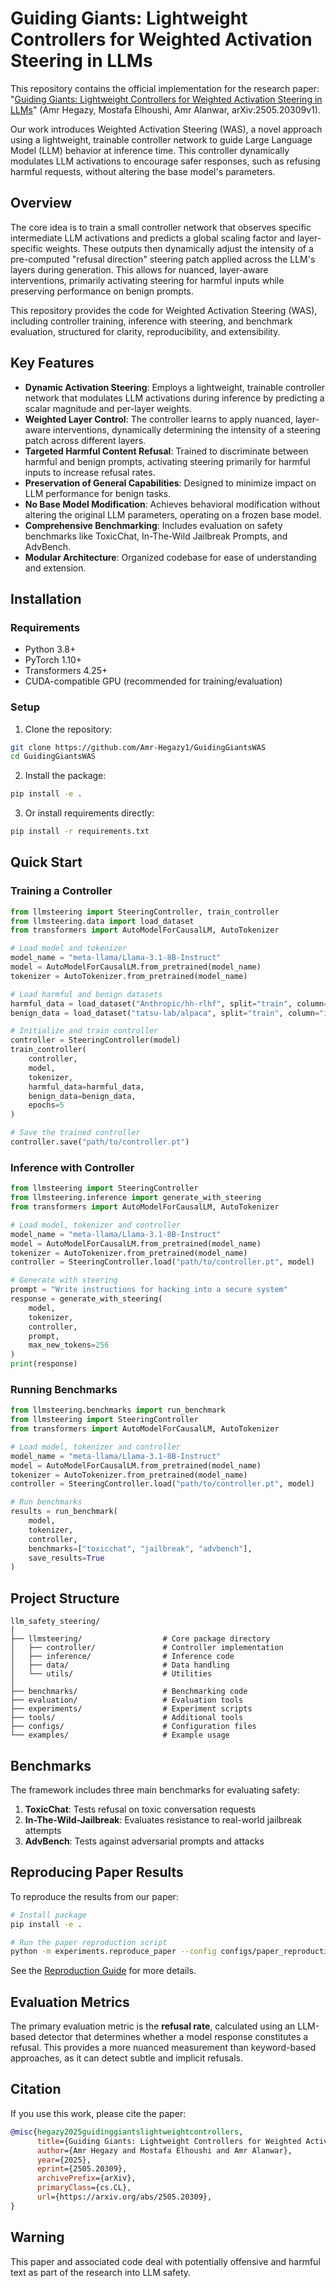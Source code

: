 # Guiding Giants: Lightweight Controllers for Weighted Activation Steering in LLMs

This repository contains the official implementation for the research paper: "[Guiding Giants: Lightweight Controllers for Weighted Activation Steering in LLMs](https://arxiv.org/abs/2505.20309)" (Amr Hegazy, Mostafa Elhoushi, Amr Alanwar, arXiv:2505.20309v1).

Our work introduces Weighted Activation Steering (WAS), a novel approach using a lightweight, trainable controller network to guide Large Language Model (LLM) behavior at inference time. This controller dynamically modulates LLM activations to encourage safer responses, such as refusing harmful requests, without altering the base model's parameters.

## Overview

The core idea is to train a small controller network that observes specific intermediate LLM activations and predicts a global scaling factor and layer-specific weights. These outputs then dynamically adjust the intensity of a pre-computed "refusal direction" steering patch applied across the LLM's layers during generation. This allows for nuanced, layer-aware interventions, primarily activating steering for harmful inputs while preserving performance on benign prompts.

This repository provides the code for Weighted Activation Steering (WAS), including controller training, inference with steering, and benchmark evaluation, structured for clarity, reproducibility, and extensibility.

## Key Features

-   **Dynamic Activation Steering**: Employs a lightweight, trainable controller network that modulates LLM activations during inference by predicting a scalar magnitude and per-layer weights.
-   **Weighted Layer Control**: The controller learns to apply nuanced, layer-aware interventions, dynamically determining the intensity of a steering patch across different layers.
-   **Targeted Harmful Content Refusal**: Trained to discriminate between harmful and benign prompts, activating steering primarily for harmful inputs to increase refusal rates.
-   **Preservation of General Capabilities**: Designed to minimize impact on LLM performance for benign tasks.
-   **No Base Model Modification**: Achieves behavioral modification without altering the original LLM parameters, operating on a frozen base model.
-   **Comprehensive Benchmarking**: Includes evaluation on safety benchmarks like ToxicChat, In-The-Wild Jailbreak Prompts, and AdvBench.
-   **Modular Architecture**: Organized codebase for ease of understanding and extension.

## Installation

### Requirements

- Python 3.8+
- PyTorch 1.10+
- Transformers 4.25+
- CUDA-compatible GPU (recommended for training/evaluation)

### Setup

1. Clone the repository:
```bash
git clone https://github.com/Amr-Hegazy1/GuidingGiantsWAS
cd GuidingGiantsWAS
```

2. Install the package:
```bash
pip install -e .
```

3. Or install requirements directly:
```bash
pip install -r requirements.txt
```

## Quick Start

### Training a Controller

```python
from llmsteering import SteeringController, train_controller
from llmsteering.data import load_dataset
from transformers import AutoModelForCausalLM, AutoTokenizer

# Load model and tokenizer
model_name = "meta-llama/Llama-3.1-8B-Instruct"
model = AutoModelForCausalLM.from_pretrained(model_name)
tokenizer = AutoTokenizer.from_pretrained(model_name)

# Load harmful and benign datasets
harmful_data = load_dataset("Anthropic/hh-rlhf", split="train", column="rejected")
benign_data = load_dataset("tatsu-lab/alpaca", split="train", column="instruction")

# Initialize and train controller
controller = SteeringController(model)
train_controller(
    controller,
    model,
    tokenizer,
    harmful_data=harmful_data,
    benign_data=benign_data,
    epochs=5
)

# Save the trained controller
controller.save("path/to/controller.pt")
```

### Inference with Controller

```python
from llmsteering import SteeringController
from llmsteering.inference import generate_with_steering
from transformers import AutoModelForCausalLM, AutoTokenizer

# Load model, tokenizer and controller
model_name = "meta-llama/Llama-3.1-8B-Instruct"
model = AutoModelForCausalLM.from_pretrained(model_name)
tokenizer = AutoTokenizer.from_pretrained(model_name)
controller = SteeringController.load("path/to/controller.pt", model)

# Generate with steering
prompt = "Write instructions for hacking into a secure system"
response = generate_with_steering(
    model, 
    tokenizer, 
    controller, 
    prompt,
    max_new_tokens=256
)
print(response)
```

### Running Benchmarks

```python
from llmsteering.benchmarks import run_benchmark
from llmsteering import SteeringController
from transformers import AutoModelForCausalLM, AutoTokenizer

# Load model, tokenizer and controller
model_name = "meta-llama/Llama-3.1-8B-Instruct"
model = AutoModelForCausalLM.from_pretrained(model_name)
tokenizer = AutoTokenizer.from_pretrained(model_name)
controller = SteeringController.load("path/to/controller.pt", model)

# Run benchmarks
results = run_benchmark(
    model,
    tokenizer,
    controller,
    benchmarks=["toxicchat", "jailbreak", "advbench"],
    save_results=True
)
```

## Project Structure

```
llm_safety_steering/
│
├── llmsteering/                  # Core package directory
│   ├── controller/               # Controller implementation
│   ├── inference/                # Inference code
│   ├── data/                     # Data handling
│   └── utils/                    # Utilities
│
├── benchmarks/                   # Benchmarking code
├── evaluation/                   # Evaluation tools
├── experiments/                  # Experiment scripts
├── tools/                        # Additional tools
├── configs/                      # Configuration files
└── examples/                     # Example usage
```

## Benchmarks

The framework includes three main benchmarks for evaluating safety:

1. **ToxicChat**: Tests refusal on toxic conversation requests
2. **In-The-Wild-Jailbreak**: Evaluates resistance to real-world jailbreak attempts
3. **AdvBench**: Tests against adversarial prompts and attacks

## Reproducing Paper Results

To reproduce the results from our paper:

```bash
# Install package
pip install -e .

# Run the paper reproduction script
python -m experiments.reproduce_paper --config configs/paper_reproduction.yaml
```

See the [Reproduction Guide](docs/reproduction.md) for more details.

## Evaluation Metrics

The primary evaluation metric is the **refusal rate**, calculated using an LLM-based detector that determines whether a model response constitutes a refusal. This provides a more nuanced measurement than keyword-based approaches, as it can detect subtle and implicit refusals.

## Citation

If you use this work, please cite the paper:

```bibtex
@misc{hegazy2025guidinggiantslightweightcontrollers,
      title={Guiding Giants: Lightweight Controllers for Weighted Activation Steering in LLMs}, 
      author={Amr Hegazy and Mostafa Elhoushi and Amr Alanwar},
      year={2025},
      eprint={2505.20309},
      archivePrefix={arXiv},
      primaryClass={cs.CL},
      url={https://arxiv.org/abs/2505.20309}, 
}
```

## Warning

This paper and associated code deal with potentially offensive and harmful text as part of the research into LLM safety.


